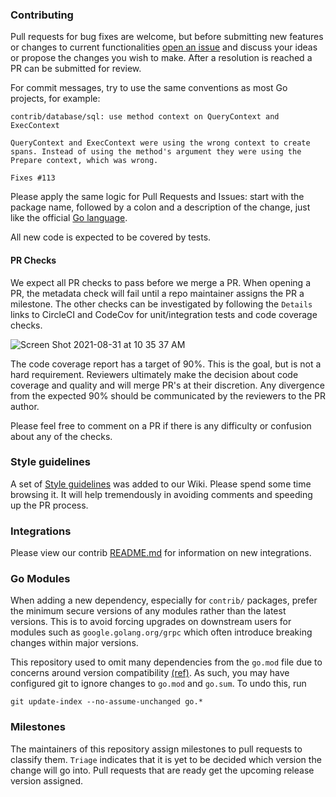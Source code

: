 ### Contributing

Pull requests for bug fixes are welcome, but before submitting new features or changes to current functionalities [open an issue](https://github.com/DataDog/dd-trace-go/issues/new)
and discuss your ideas or propose the changes you wish to make. After a resolution is reached a PR can be submitted for review.

For commit messages, try to use the same conventions as most Go projects, for example:
```
contrib/database/sql: use method context on QueryContext and ExecContext

QueryContext and ExecContext were using the wrong context to create
spans. Instead of using the method's argument they were using the
Prepare context, which was wrong.

Fixes #113
```
Please apply the same logic for Pull Requests and Issues: start with the package name, followed by a colon and a description of the change, just like
the official [Go language](https://github.com/golang/go/pulls).

All new code is expected to be covered by tests.

#### PR Checks

We expect all PR checks to pass before we merge a PR. When opening a PR, the metadata check will fail until a repo maintainer assigns the PR a milestone. The other checks can be investigated by following the `Details` links to CircleCI and CodeCov for unit/integration tests and code coverage checks.

![Screen Shot 2021-08-31 at 10 35 37 AM](https://user-images.githubusercontent.com/1819836/131533266-7c87305d-37df-4bd5-a9ea-6fb8e51e4b50.png)

The code coverage report has a target of 90%. This is the goal, but is not a hard requirement. Reviewers ultimately make the decision about code coverage and quality and will merge PR's at their discretion. Any divergence from the expected 90% should be communicated by the reviewers to the PR author.

Please feel free to comment on a PR if there is any difficulty or confusion about any of the checks.

### Style guidelines

A set of [Style guidelines](https://github.com/DataDog/dd-trace-go/wiki/Style-guidelines) was added to our Wiki. Please spend some time browsing it.
It will help tremendously in avoiding comments and speeding up the PR process.


### Integrations

Please view our contrib [README.md](contrib/README.md) for information on new integrations.

### Go Modules

When adding a new dependency, especially for `contrib/` packages, prefer the minimum secure versions of any modules rather than the latest versions. This is to avoid forcing upgrades on downstream users for modules such as `google.golang.org/grpc` which often introduce breaking changes within major versions.

This repository used to omit many dependencies from the `go.mod` file due to concerns around version compatibility [(ref)](https://github.com/DataDog/dd-trace-go/issues/810). As such, you may have configured git to ignore changes to `go.mod` and `go.sum`. To undo this, run

```
git update-index --no-assume-unchanged go.*
```

### Milestones

The maintainers of this repository assign milestones to pull requests to classify them. `Triage` indicates that it is yet to be decided which version the change will go into. Pull requests that are ready get the upcoming release version assigned.
